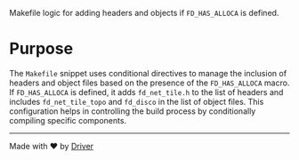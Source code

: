 <!--------------------------------------------------------------------------------->
<!-- IMPORTANT: This file is auto-generated by Driver (https://driver.ai). -------->
<!-- Manual edits may be overwritten on future commits. --------------------------->
<!--------------------------------------------------------------------------------->

Makefile logic for adding headers and objects if `FD_HAS_ALLOCA` is defined.

# Purpose
The `Makefile` snippet uses conditional directives to manage the inclusion of headers and object files based on the presence of the `FD_HAS_ALLOCA` macro. If `FD_HAS_ALLOCA` is defined, it adds `fd_net_tile.h` to the list of headers and includes `fd_net_tile_topo` and `fd_disco` in the list of object files. This configuration helps in controlling the build process by conditionally compiling specific components.

---
Made with ❤️ by [Driver](https://www.driver.ai/)